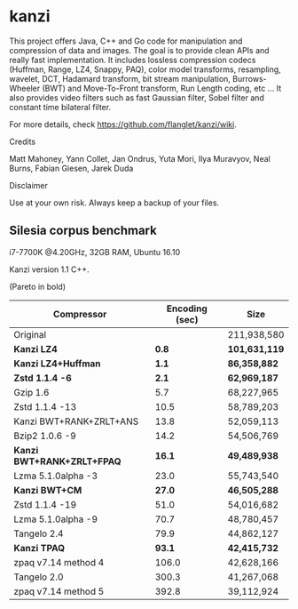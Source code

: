 kanzi
=====


This project offers Java, C++ and Go code for manipulation and compression of data and images.
The goal is to provide clean APIs and really fast implementation.
It includes lossless compression codecs (Huffman, Range, LZ4, Snappy, PAQ), color model transforms, resampling, wavelet, DCT, Hadamard transform, bit stream manipulation, Burrows-Wheeler (BWT) and Move-To-Front transform, Run Length coding, etc ...
It also provides video filters such as fast Gaussian filter, Sobel filter and constant time bilateral filter.


For more details, check https://github.com/flanglet/kanzi/wiki.

Credits

Matt Mahoney,
Yann Collet,
Jan Ondrus,
Yuta Mori,
Ilya Muravyov,
Neal Burns,
Fabian Giesen,
Jarek Duda

Disclaimer

Use at your own risk. Always keep a backup of your files.



Silesia corpus benchmark
-------------------------

i7-7700K @4.20GHz, 32GB RAM, Ubuntu 16.10

Kanzi version 1.1 C++.

(Pareto in bold)

|        Compressor           | Encoding (sec)  |    Size          |
|-----------------------------|-----------------|------------------|
|Original     	              |                 |   211,938,580    |	
|**Kanzi LZ4**	              |    **0.8**      | **101,631,119**  |	
|**Kanzi LZ4+Huffman**        |  	  **1.1** 	  |  **86,358,882**  |
|**Zstd 1.1.4 -6**	          | 	  **2.1**     |  **62,969,187**  | 
|Gzip 1.6	                    |       5.7    	  |    68,227,965    |        
|Zstd 1.1.4 -13               |	     10.5       |    58,789,203    |
|Kanzi BWT+RANK+ZRLT+ANS      |	     13.8	      |    52,059,113    |
|Bzip2 1.0.6 -9	              |      14.2       |    54,506,769	   |
|**Kanzi BWT+RANK+ZRLT+FPAQ** |    **16.1**     |  **49,489,938**  |
|Lzma 5.1.0alpha -3	          |      23.0	      |    55,743,540    |
|**Kanzi BWT+CM**	            |     **27.0**    |  **46,505,288**  |
|Zstd 1.1.4 -19	              |       51.0      |    54,016,682    |
|Lzma 5.1.0alpha -9           |       70.7	    |    48,780,457    |
|Tangelo 2.4	                |       79.9      |    44,862,127    |
|**Kanzi TPAQ**               |     **93.1**	  |  **42,415,732**  |
|zpaq v7.14 method 4          |      106.0	    |    42,628,166    |
|Tangelo 2.0	                |      300.3    	|    41,267,068    |
|zpaq v7.14 method 5          |	     392.8	    |    39,112,924    |
